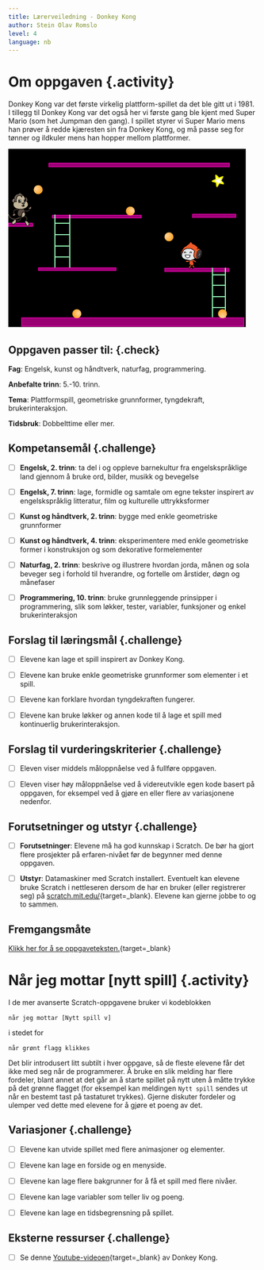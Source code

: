 ```yaml
---
title: Lærerveiledning - Donkey Kong
author: Stein Olav Romslo
level: 4
language: nb
---
```



# Om oppgaven {.activity}

Donkey Kong var det første virkelig plattform-spillet da det ble gitt ut i 1981.
I tillegg til Donkey Kong var det også her vi første gang ble kjent med Super
Mario (som het Jumpman den gang). I spillet styrer vi Super Mario mens han
prøver å redde kjæresten sin fra Donkey Kong, og må passe seg for tønner og
ildkuler mens han hopper mellom plattformer.

![Illustrasjon av et ferdig Donkey Kong spill](donkey_kong.png)

## Oppgaven passer til: {.check}

 __Fag__: Engelsk, kunst og håndtverk, naturfag, programmering.

__Anbefalte trinn__: 5.-10. trinn.

__Tema__: Plattformspill, geometriske grunnformer, tyngdekraft,
brukerinteraksjon.

__Tidsbruk__: Dobbelttime eller mer.

## Kompetansemål {.challenge}

- [ ] __Engelsk, 2. trinn__: ta del i og oppleve barnekultur fra
      engelskspråklige land gjennom å bruke ord, bilder, musikk og bevegelse

- [ ] __Engelsk, 7. trinn__: lage, formidle og samtale om egne tekster inspirert
      av engelskspråklig litteratur, film og kulturelle uttrykksformer

- [ ] __Kunst og håndtverk, 2. trinn__: bygge med enkle geometriske grunnformer

- [ ] __Kunst og håndtverk, 4. trinn__: eksperimentere med enkle geometriske
      former i konstruksjon og som dekorative formelementer

- [ ] __Naturfag, 2. trinn__: beskrive og illustrere hvordan jorda, månen og
      sola beveger seg i forhold til hverandre, og fortelle om årstider, døgn og
      månefaser

- [ ] __Programmering, 10. trinn__: bruke grunnleggende prinsipper i
      programmering, slik som løkker, tester, variabler, funksjoner og enkel
      brukerinteraksjon

## Forslag til læringsmål {.challenge}

- [ ] Elevene kan lage et spill inspirert av Donkey Kong.

- [ ] Elevene kan bruke enkle geometriske grunnformer som elementer i et spill.

- [ ] Elevene kan forklare hvordan tyngdekraften fungerer.

- [ ] Elevene kan bruke løkker og annen kode til å lage et spill med
      kontinuerlig brukerinteraksjon.

## Forslag til vurderingskriterier {.challenge}

- [ ] Eleven viser middels måloppnåelse ved å fullføre oppgaven.

- [ ] Eleven viser høy måloppnåelse ved å videreutvikle egen kode basert på
      oppgaven, for eksempel ved å gjøre en eller flere av variasjonene
      nedenfor.

## Forutsetninger og utstyr {.challenge}

- [ ] __Forutsetninger__: Elevene må ha god kunnskap i Scratch. De bør ha gjort
      flere prosjekter på erfaren-nivået før de begynner med denne oppgaven.

- [ ] __Utstyr__: Datamaskiner med Scratch installert. Eventuelt kan elevene
      bruke Scratch i nettleseren dersom de har en bruker (eller registrerer
      seg) på [scratch.mit.edu/](http://scratch.mit.edu/){target=_blank}.
      Elevene kan gjerne jobbe to og to sammen.

## Fremgangsmåte

[Klikk her for å se oppgaveteksten.](../donkey_kong/donkey_kong.html){target=_blank}


# Når jeg mottar [nytt spill] {.activity}

I de mer avanserte Scratch-oppgavene bruker vi kodeblokken

```blocks
når jeg mottar [Nytt spill v]
```

i stedet for

```blocks
når grønt flagg klikkes
```

Det blir introdusert litt subtilt i hver oppgave, så de fleste elevene får det
ikke med seg når de programmerer. Å bruke en slik melding har flere fordeler,
blant annet at det går an å starte spillet på nytt uten å måtte trykke på det
grønne flagget (for eksempel kan meldingen `Nytt spill` sendes ut når en bestemt
tast på tastaturet trykkes). Gjerne diskuter fordeler og ulemper ved dette med
elevene for å gjøre et poeng av det.

## Variasjoner {.challenge}

- [ ] Elevene kan utvide spillet med flere animasjoner og elementer.

- [ ] Elevene kan lage en forside og en menyside.

- [ ] Elevene kan lage flere bakgrunner for å få et spill med flere nivåer.

- [ ] Elevene kan lage variabler som teller liv og poeng.

- [ ] Elevene kan lage en tidsbegrensning på spillet.

## Eksterne ressurser {.challenge}

- [ ] Se denne
      [Youtube-videoen](https://www.youtube.com/watch?v=Pp2aMs38ERY){target=_blank}
      av Donkey Kong.
